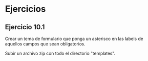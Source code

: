 Ejercicios
==========

Ejercicio 10.1
--------------

Crear un tema de formulario que ponga un asterisco en las labels de aquellos campos que sean obligatorios.

Subir un archivo zip con todo el directorio "templates".



